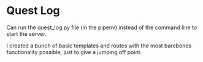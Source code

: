 # Quest Log

Can run the quest_log.py file (in the pipenv) instead of the command line to start the server.

I created a bunch of basic templates and routes with the most barebones functionality possible, just to give a jumping off point. 